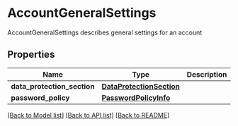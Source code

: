 # AccountGeneralSettings

AccountGeneralSettings describes general settings for an account
## Properties
Name | Type | Description | Notes
------------ | ------------- | ------------- | -------------
**data_protection_section** | [**DataProtectionSection**](DataProtectionSection.md) |  | [optional] 
**password_policy** | [**PasswordPolicyInfo**](PasswordPolicyInfo.md) |  | [optional] 

[[Back to Model list]](../README.md#documentation-for-models) [[Back to API list]](../README.md#documentation-for-api-endpoints) [[Back to README]](../README.md)


